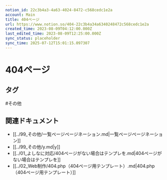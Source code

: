 ```yaml
---
notion_id: 22c3b4a3-4a63-4024-8472-c568cedc1e2a
account: Main
title: 404ページ
url: https://www.notion.so/404-22c3b4a34a6340248472c568cedc1e2a
created_time: 2023-08-09T04:12:00.000Z
last_edited_time: 2023-08-09T12:25:00.000Z
sync_status: placeholder
sync_time: 2025-07-12T15:01:15.097307
---
```

# 404ページ


## タグ

#その他 

## 関連ドキュメント

- [[../99_その他/一覧ページページネーション.md|一覧ページページネーション]]
- [[../99_その他/y.md|y]]
- [[../01_よしなに対応/404ページがない場合はテンプレを.md|404ページがない場合はテンプレを]]
- [[../02_Web制作/404.php（404ページ用テンプレート）.md|404.php（404ページ用テンプレート）]]
